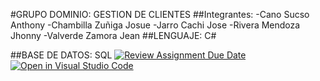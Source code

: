 
#GRUPO DOMINIO: GESTION DE CLIENTES
##Integrantes:
-Cano Sucso Anthony
-Chambilla Zuñiga Josue
-Jarro Cachi Jose
-Rivera Mendoza Jhonny
-Valverde Zamora Jean
##LENGUAJE: C# 

##BASE DE DATOS: SQL
[![Review Assignment Due Date](https://classroom.github.com/assets/deadline-readme-button-24ddc0f5d75046c5622901739e7c5dd533143b0c8e959d652212380cedb1ea36.svg)](https://classroom.github.com/a/aGXEgyCG)
[![Open in Visual Studio Code](https://classroom.github.com/assets/open-in-vscode-718a45dd9cf7e7f842a935f5ebbe5719a5e09af4491e668f4dbf3b35d5cca122.svg)](https://classroom.github.com/online_ide?assignment_repo_id=11558561&assignment_repo_type=AssignmentRepo)
